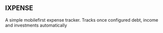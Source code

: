 ## IXPENSE
A simple mobilefirst expense tracker. Tracks once configured debt, income and
investments automatically
